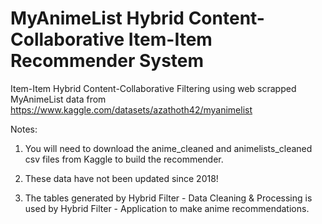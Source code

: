 # MyAnimeList Hybrid Content-Collaborative Item-Item Recommender System

Item-Item Hybrid Content-Collaborative Filtering using web scrapped MyAnimeList data from https://www.kaggle.com/datasets/azathoth42/myanimelist

Notes: 

1) You will need to download the anime_cleaned and animelists_cleaned csv files from Kaggle to build the recommender.  

2) These data have not been updated since 2018! 
       
3) The tables generated by Hybrid Filter - Data Cleaning & Processing is used by Hybrid Filter - Application to make anime recommendations. 
